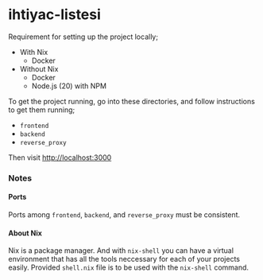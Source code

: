 # ihtiyac-listesi

Requirement for setting up the project locally;

- With Nix
    - Docker
- Without Nix
    - Docker
    - Node.js (20) with NPM

To get the project running, go into these directories, and follow instructions to get them running;

- `frontend`
- `backend`
- `reverse_proxy`

Then visit [http://localhost:3000](http://localhost:3000)

### Notes

#### Ports

Ports among `frontend`, `backend`, and `reverse_proxy` must be consistent.

#### About Nix

Nix is a package manager. And with `nix-shell` you can have a virtual environment that has all the tools neccessary for each of your projects easily. Provided `shell.nix` file is to be used with the `nix-shell` command.
